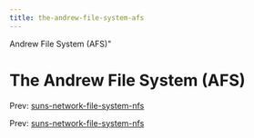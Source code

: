 ```yaml
---
title: the-andrew-file-system-afs
---
```


Andrew File System (AFS)"

# The Andrew File System (AFS)

Prev:
[suns-network-file-system-nfs](suns-network-file-system-nfs.md)

Prev:
[suns-network-file-system-nfs](suns-network-file-system-nfs.md)
